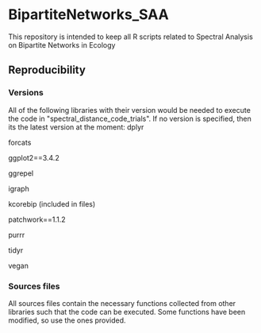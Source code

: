 # BipartiteNetworks_SAA
This repository is intended to keep all R scripts related to Spectral Analysis on Bipartite Networks in Ecology

## Reproducibility
### Versions
All of the following libraries with their version would be needed to execute the code in "spectral_distance_code_trials". If no version is specified, then its the latest version at the moment:
dplyr 

forcats 

ggplot2==3.4.2

ggrepel

igraph

kcorebip (included in files)

patchwork==1.1.2

purrr

tidyr

vegan
### Sources files
All sources files contain the necessary functions collected from other libraries such that the code can be executed. Some functions have been modified, so use the ones provided.


